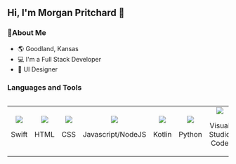 <h2>Hi, I'm Morgan Pritchard 👋</h2>
<h3>📖About Me</h3>
<ul>
  <li>🌎 Goodland, Kansas</li>
  <li>💻 I'm a Full Stack Developer</li>
  <li>🎨 UI Designer</li>
</ul>

<h3>Languages and Tools</h3>
<table align="left">
  <tr>
    <td align="center" width=100>
      <img src="https://skillicons.dev/icons?i=swift" />
      <br/>
      <p>Swift</p>
    </td>
    <td align="center" width=100>
      <img src="https://skillicons.dev/icons?i=html" />
      <br/>
      <p>HTML</p>
    </td>
    <td align="center" width=100>
      <img src="https://skillicons.dev/icons?i=css" />
      <br/>
      <p>CSS</p>
    </td>
    <td align="center" width=100>
      <img src="https://skillicons.dev/icons?i=js,nodejs" />
      <br/>
      <p>Javascript/NodeJS</p>
    </td>
    <td align="center" width=100>
      <img src="https://skillicons.dev/icons?i=kotlin" />
      <br/>
      <p>Kotlin</p>
    </td>
    <td align="center" width=100>
      <img src="https://skillicons.dev/icons?i=py" />
      <br/>
      <p>Python</p>
    </td>
    <td align="center" width=100>
      <img src="https://skillicons.dev/icons?i=vscode" />
      <br/>
      <p>Visual Studio Code</p>
    </td>
    <td align="center" width=100>
      <img src="https://skillicons.dev/icons?i=figma" />
      <br/>
      <p>Figma</p>
    </td>
     <td align="center" width=100>
      <img src="https://skillicons.dev/icons?i=firebase" />
      <br/>
      <p>Firebase</p>
    </td>
    <td align="center" width=100>
      <img src="https://skillicons.dev/icons?i=git,github" />
      <br/>
      <p>Git/Github</p>
    </td>
  </tr>
</table>

<!--
<h2>Morgan Pritchard</h2>

<p>Hello World!</p>

<h3>Tech Stacks</h4>
<div>
  <p>MEAN - Docker/Mongo - </p>
</div>

<h3>Programming Languages</h3>









<div>
  <h2>Hi, I'm Morgan Pritchard</h2>
  <p>Full Stack Developer in Goodland, Kansas</p>
  
  <p>UI/UX Designer, Front and Backend Developer, Part 107 sUAS Drone Pilot, Photographer || App Development & Emerging Technologies Instructor @ NWKTC</p>
</div>


<p>🌎 Goodland, Kansas</p>

<h2>Stacks</h2>

<h2>Languages</h2>
<table align="center">
  <tr>
    <td align="center" width=100>
      <img src="https://skillicons.dev/icons?i=swift" />
      <br/>
      <p>Swift</p>
    </td>
    <td align="center" width=100>
      <img src="https://skillicons.dev/icons?i=html" />
      <br/>
      <p>HTML</p>
    </td>
    <td align="center" width=100>
      <img src="https://skillicons.dev/icons?i=css" />
      <br/>
      <p>CSS</p>
    </td>
    <td align="center" width=100>
      <img src="https://skillicons.dev/icons?i=js" />
      <br/>
      <p>Javascript</p>
    </td>
    <td align="center" width=100>
      <img src="https://skillicons.dev/icons?i=kotlin" />
      <br/>
      <p>Kotlin</p>
    </td>
    <td align="center" width=100>
      <img src="https://skillicons.dev/icons?i=py" />
      <br/>
      <p>Python</p>
    </td>
  </tr>
 
</table>


<!--
<h2>Connect:</h2>

**Morganp219/Morganp219** is a ✨ _special_ ✨ repository because its `README.md` (this file) appears on your GitHub profile.

Here are some ideas to get you started:

- 🔭 I’m currently working on ...
- 🌱 I’m currently learning ...
- 👯 I’m looking to collaborate on ...
- 🤔 I’m looking for help with ...
- 💬 Ask me about ...
- 📫 How to reach me: ...
- 😄 Pronouns: ...
- ⚡ Fun fact: ...
-->
